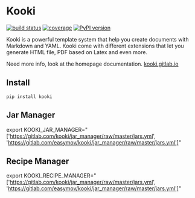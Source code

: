 # Kooki

[![build status](https://gitlab.com/kooki/kooki/badges/master/build.svg)](https://gitlab.com/kooki/kooki/commits/master)
[![coverage](https://gitlab.com/kooki/kooki/badges/master/coverage.svg?job=coverage)](https://kooki.gitlab.io/kooki/coverage)
[![PyPI version](https://badge.fury.io/py/kooki.svg)](https://badge.fury.io/py/kooki)

Kooki is a powerful template system that help you create documents with Markdown and YAML. Kooki come with different extensions that let you generate HTML file, PDF based on Latex and even more.

Need more info, look at the homepage documentation. [kooki.gitlab.io](http://kooki.gitlab.io/)

## Install

```
pip install kooki
```

## Jar Manager

export KOOKI_JAR_MANAGER="['https://gitlab.com/kooki/jar_manager/raw/master/jars.yml', 'https://gitlab.com/easymov/kooki/jar_manager/raw/master/jars.yml']"

## Recipe Manager

export KOOKI_RECIPE_MANAGER="['https://gitlab.com/kooki/jar_manager/raw/master/jars.yml', 'https://gitlab.com/easymov/kooki/jar_manager/raw/master/jars.yml']"
